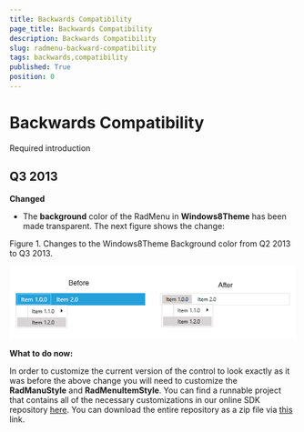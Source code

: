 ```yaml
---
title: Backwards Compatibility
page_title: Backwards Compatibility
description: Backwards Compatibility
slug: radmenu-backward-compatibility
tags: backwards,compatibility
published: True
position: 0
---
```


# Backwards Compatibility

Required introduction

## Q3 2013

__Changed__

* The __background__ color of the RadMenu in __Windows8Theme__ has been made transparent. The next figure shows the change:

Figure 1. Changes to the Windows8Theme Background color from Q2 2013 to Q3 2013.

![radmenu-backward-compatibility-1](images/radmenu-backward-compatibility-1.png)

__What to do now:__

In order to customize the current version of the control to look exactly as it was before the above change you will need to customize the __RadManuStyle__ and __RadMenuItemStyle__. You can find a runnable project that contains all of the necessary customizations in our online SDK repository [here](https://github.com/telerik/xaml-sdk/tree/master/Menu/OldMenuAndItemStyle). You can download the entire repository as a zip file via [this](https://github.com/telerik/xaml-sdk/archive/master.zip) link.
